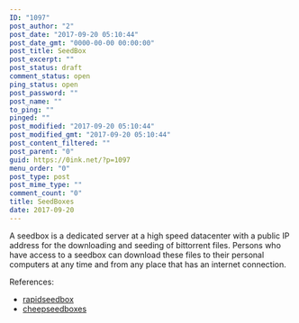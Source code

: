```yaml
---
ID: "1097"
post_author: "2"
post_date: "2017-09-20 05:10:44"
post_date_gmt: "0000-00-00 00:00:00"
post_title: SeedBox
post_excerpt: ""
post_status: draft
comment_status: open
ping_status: open
post_password: ""
post_name: ""
to_ping: ""
pinged: ""
post_modified: "2017-09-20 05:10:44"
post_modified_gmt: "2017-09-20 05:10:44"
post_content_filtered: ""
post_parent: "0"
guid: https://0ink.net/?p=1097
menu_order: "0"
post_type: post
post_mime_type: ""
comment_count: "0"
title: SeedBoxes
date: 2017-09-20
---
```


A seedbox is a dedicated server at a high speed datacenter with a
public IP address for the downloading and seeding of bittorrent files.
Persons who have access to a seedbox can download these files to
their personal computers at any time and from any place that has an
internet connection.

References:

* [rapidseedbox](https://www.rapidseedbox.com/#pricing)
* [cheepseedboxes](https://cheapseedboxes.com/top-10-seedbox-best-providers-cheap/)



